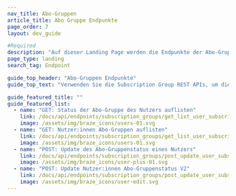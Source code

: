 ```yaml
---
nav_title: Abo-Gruppen
article_title: Abo Gruppe Endpunkte
page_order: 7
layout: dev_guide

#Required
description: "Auf dieser Landing Page werden die Endpunkte der Abo-Gruppen von Braze für E-Mail und SMS erklärt und aufgelistet."
page_type: landing
search_tag: Endpoint

guide_top_header: "Abo-Gruppen Endpunkte"
guide_top_text: "Verwenden Sie die Subscription Group REST APIs, um die Abo-Gruppen, die Sie auf dem Braze-Dashboard gespeichert haben, auf der Seite **Subscription Group** programmatisch zu verwalten. Dies gilt sowohl für SMS- als auch für E-Mail-Abo-Gruppen.<br><br> Sie suchen eine Anleitung zur Erstellung von Abo-Gruppen? Sehen Sie sich unsere Artikel für <a href='/docs/user_guide/message_building_by_channel/sms/sms_subscription_group/'>SMS-Abo-Gruppen</a> und <a href='/docs/user_guide/message_building_by_channel/email/managing_user_subscriptions/'>E-Mail-Abo-Gruppen</a> an."

guide_featured_title: ""
guide_featured_list:
  - name: "GET: Status der Abo-Gruppe des Nutzers auflisten"
    link: /docs/api/endpoints/subscription_groups/get_list_user_subscription_group_status/
    image: /assets/img/braze_icons/users-01.svg
  - name: "GET: Nutzer:innen Abo-Gruppen auflisten"
    link: /docs/api/endpoints/subscription_groups/get_list_user_subscription_groups/
    image: /assets/img/braze_icons/users-01.svg
  - name: "POST: Update des Abo-Gruppenstatus eines Nutzers"
    link: /docs/api/endpoints/subscription_groups/post_update_user_subscription_group_status/
    image: /assets/img/braze_icons/user-plus-01.svg
  - name: "POST: Update Nutzer:innen Abo-Gruppenstatus V2"
    link: /docs/api/endpoints/subscription_groups/post_update_user_subscription_group_status_v2/
    image: /assets/img/braze_icons/user-edit.svg
---
```

<br>
<br>
